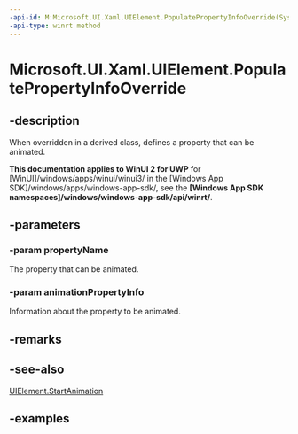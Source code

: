 ```yaml
---
-api-id: M:Microsoft.UI.Xaml.UIElement.PopulatePropertyInfoOverride(System.String,Microsoft.UI.Composition.AnimationPropertyInfo)
-api-type: winrt method
---
```


<!-- Method syntax.
virtual protected void UIElement.PopulatePropertyInfoOverride(String propertyName, AnimationPropertyInfo animationPropertyInfo)
-->

# Microsoft.UI.Xaml.UIElement.PopulatePropertyInfoOverride

## -description

When overridden in a derived class, defines a property that can be animated.

**This documentation applies to WinUI 2 for UWP** for [WinUI]/windows/apps/winui/winui3/ in the [Windows App SDK]/windows/apps/windows-app-sdk/, see the **[Windows App SDK namespaces]/windows/windows-app-sdk/api/winrt/**.

## -parameters
### -param propertyName

The property that can be animated.

### -param animationPropertyInfo

Information about the property to be animated.

## -remarks

## -see-also

[UIElement.StartAnimation](uielement_startanimation_466567403.md)

## -examples

